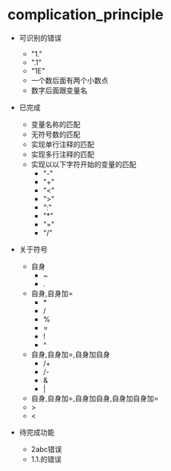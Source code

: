 # complication_principle

- 可识别的错误
  - "1."
  - ".1"
  - "1E"
  - 一个数后面有两个小数点
  - 数字后面跟变量名


- 已完成
  - 变量名称的匹配
  - 无符号数的匹配
  - 实现单行注释的匹配
  - 实现多行注释的匹配
  - 实现以以下字符开始的变量的匹配
    - "-"
    - "+"
    - "<"
    - ">"
    - ":"
    - "*"
    - "="
    - "/"
- 关于符号
    - 自身
        - ~
        - .
    - 自身,自身加=
        - \*
        - /
        - %
        - =
        - !
        - ^
    - 自身,自身加=,自身加自身
        - /+
        - /-
        - &
        - |
    - 自身,自身加=,自身加自身,自身加自身加=
    - \>
    - <

- 待完成功能
    - 2abc错误
    - 1.1.的错误